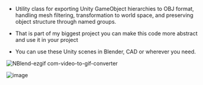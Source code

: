 

* Utility class for exporting Unity GameObject hierarchies to OBJ format, handling mesh filtering,
transformation to world space, and preserving object structure through named groups.

* That is part of my biggest project you can make this code more abstract and use it in your project

* You can use these Unity scenes in Blender, CAD or wherever you need.


![NBlend-ezgif com-video-to-gif-converter](https://github.com/user-attachments/assets/fb7f578e-56bd-49d9-bfc0-c3cbebded08b)

![image](https://github.com/user-attachments/assets/6d5db593-8a45-4691-beb8-a3ee01fd4c7b)


